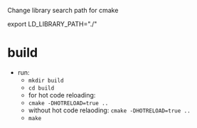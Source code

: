 Change library search path for cmake

export LD_LIBRARY_PATH="./"

# build
- run:
  - `mkdir build`
  - `cd build`
  - for hot code reloading:
  - `cmake -DHOTRELOAD=true ..`
  - without hot code relaoding: `cmake -DHOTRELOAD=true ..`
  - `make`
